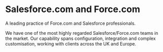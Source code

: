 # Salesforce.com and Force.com

A leading practice of Force.com and Salesforce professionals.

We have one of the most highly regarded Salesforce/Force.com teams in the market. Our capability spans configuration, integration and complex customisation, working with clients across the UK and Europe.
